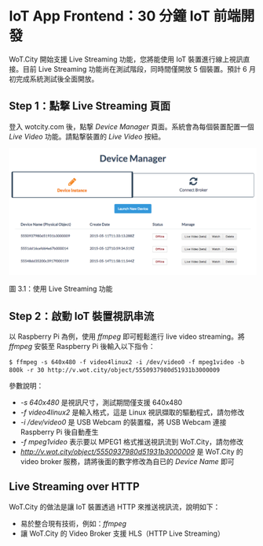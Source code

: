 # IoT App Frontend：30 分鐘 IoT 前端開發

WoT.City 開始支援 Live Streaming 功能，您將能使用 IoT 裝置進行線上視訊直接。目前 Live Streaming 功能尚在測試階段，同時間僅開放 5 個裝置。預計 6 月初完成系統測試後全面開放。

## Step 1：點撃 Live Streaming 頁面

登入 wotcity.com 後，點撃 *Device Manager* 頁面。系統會為每個裝置配置一個 *Live Video* 功能。請點撃裝置的 *Live Video* 按紐。

![圖 3.1：Fork .CITY Starter Kit](https://raw.githubusercontent.com/jollen/wotcity-guide/master/live-streaming/3.1.png)

圖 3.1：使用 Live Streaming 功能

## Step 2：啟動 IoT 裝置視訊串流

以 Raspberry Pi 為例，使用 *ffmpeg* 即可輕鬆進行 live video streaming。將 *ffmpeg* 安裝至 Raspberry Pi 後輸入以下指令：

```
$ ffmpeg -s 640x480 -f video4linux2 -i /dev/video0 -f mpeg1video -b 800k -r 30 http://v.wot.city/object/5550937980d51931b3000009

```

參數說明：

* *-s 640x480* 是視訊尺寸，測試期間僅支援 640x480
* *-f video4linux2* 是輸入格式，這是 Linux 視訊擷取的驅動程式，請勿修改
* *-i /dev/video0* 是 USB Webcam 的裝置檔，將 USB Webcam 連接 Raspberry Pi 後自動產生
* *-f mpeg1video* 表示要以 MPEG1 格式推送視訊流到 WoT.City，請勿修改
* *http://v.wot.city/object/5550937980d51931b3000009* 是 WoT.City 的 video broker 服務，請將後面的數字修改為自已的 *Device Name* 即可

## Live Streaming over HTTP

WoT.City 的做法是讓 IoT 裝置透過 HTTP 來推送視訊流，說明如下：

* 易於整合現有技術，例如：*ffmpeg*
* 讓 WoT.City 的 Video Broker 支援 HLS（HTTP Live Streaming）
